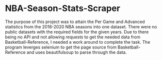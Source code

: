 # NBA-Season-Stats-Scraper

The purpose of this project was to attain the Per Game and Advanced statistics from the 2018-2020 NBA seasons into one dataset. There were no public datasets with the required fields for the given years. Due to there being no API and not allowing requests to get the needed data from Basketball-Reference, I needed a work around to complete the task. The program leverges selenium to get the page source from Basketball-Reference and uses beautifulsoup to parse through the data. 
